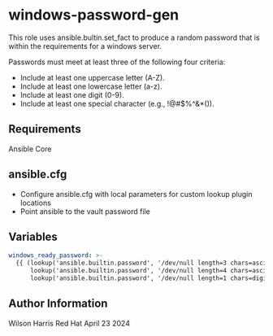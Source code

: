 windows-password-gen
====================

This role uses ansible.bultin.set_fact to produce a random password that is within the requirements for a windows server.

Passwords must meet at least three of the following four criteria:
- Include at least one uppercase letter (A-Z).
- Include at least one lowercase letter (a-z).
- Include at least one digit (0-9).
- Include at least one special character (e.g., !@#$%^&*()).

Requirements
------------
Ansible Core

ansible.cfg
-----------
- Configure ansible.cfg with local parameters for custom lookup plugin locations
- Point ansible to the vault password file

Variables
---------

```yaml
windows_ready_password: >-
  {{ (lookup('ansible.builtin.password', '/dev/null length=3 chars=ascii_uppercase') +
      lookup('ansible.builtin.password', '/dev/null length=4 chars=ascii_lowercase') +
      lookup('ansible.builtin.password', '/dev/null length=1 chars=digits')) | list | shuffle | join('') }}
```

Author Information
------------------

Wilson Harris
Red Hat
April 23 2024
